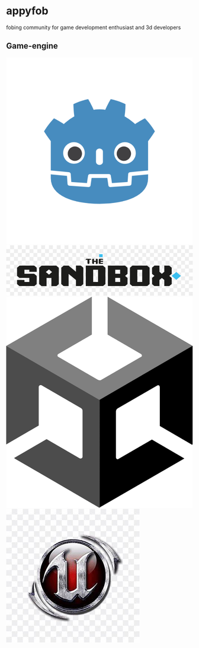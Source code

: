 # appyfob
fobing community for game development enthusiast and 3d developers
## **Game-engine**
<img src="https://github.com/beyound3d/appyfob/blob/master/gadot.png"/>
<img src="https://github.com/beyound3d/appyfob/blob/master/sandbox.png"/>
<img src="https://github.com/beyound3d/appyfob/blob/master/unity.png"/>
<img src="https://github.com/beyound3d/appyfob/blob/master/unreal%20engine.jpg"/>
